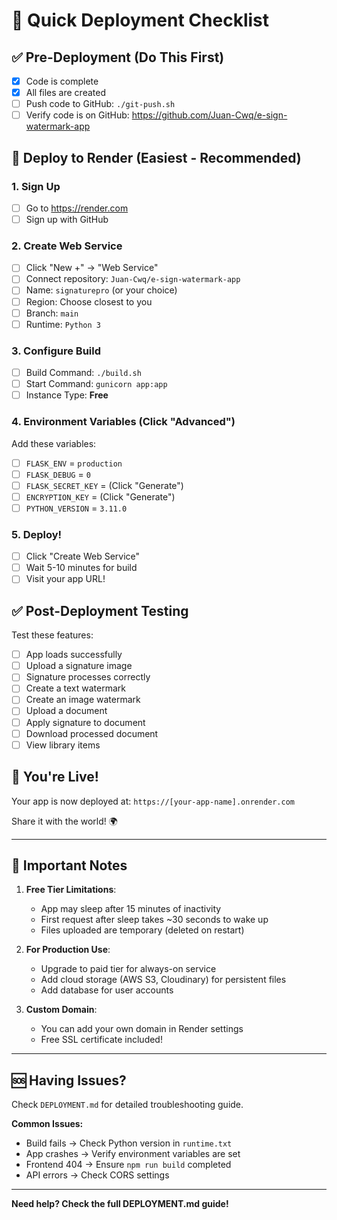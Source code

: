 # 🚀 Quick Deployment Checklist

## ✅ Pre-Deployment (Do This First)

- [x] Code is complete
- [x] All files are created
- [ ] Push code to GitHub: `./git-push.sh`
- [ ] Verify code is on GitHub: https://github.com/Juan-Cwq/e-sign-watermark-app

## 🎯 Deploy to Render (Easiest - Recommended)

### 1. Sign Up
- [ ] Go to https://render.com
- [ ] Sign up with GitHub

### 2. Create Web Service
- [ ] Click "New +" → "Web Service"
- [ ] Connect repository: `Juan-Cwq/e-sign-watermark-app`
- [ ] Name: `signaturepro` (or your choice)
- [ ] Region: Choose closest to you
- [ ] Branch: `main`
- [ ] Runtime: `Python 3`

### 3. Configure Build
- [ ] Build Command: `./build.sh`
- [ ] Start Command: `gunicorn app:app`
- [ ] Instance Type: **Free**

### 4. Environment Variables (Click "Advanced")
Add these variables:

- [ ] `FLASK_ENV` = `production`
- [ ] `FLASK_DEBUG` = `0`
- [ ] `FLASK_SECRET_KEY` = (Click "Generate")
- [ ] `ENCRYPTION_KEY` = (Click "Generate")
- [ ] `PYTHON_VERSION` = `3.11.0`

### 5. Deploy!
- [ ] Click "Create Web Service"
- [ ] Wait 5-10 minutes for build
- [ ] Visit your app URL!

## ✅ Post-Deployment Testing

Test these features:

- [ ] App loads successfully
- [ ] Upload a signature image
- [ ] Signature processes correctly
- [ ] Create a text watermark
- [ ] Create an image watermark
- [ ] Upload a document
- [ ] Apply signature to document
- [ ] Download processed document
- [ ] View library items

## 🎉 You're Live!

Your app is now deployed at: `https://[your-app-name].onrender.com`

Share it with the world! 🌍

---

## 📝 Important Notes

1. **Free Tier Limitations**:
   - App may sleep after 15 minutes of inactivity
   - First request after sleep takes ~30 seconds to wake up
   - Files uploaded are temporary (deleted on restart)

2. **For Production Use**:
   - Upgrade to paid tier for always-on service
   - Add cloud storage (AWS S3, Cloudinary) for persistent files
   - Add database for user accounts

3. **Custom Domain**:
   - You can add your own domain in Render settings
   - Free SSL certificate included!

---

## 🆘 Having Issues?

Check `DEPLOYMENT.md` for detailed troubleshooting guide.

**Common Issues:**
- Build fails → Check Python version in `runtime.txt`
- App crashes → Verify environment variables are set
- Frontend 404 → Ensure `npm run build` completed
- API errors → Check CORS settings

---

**Need help? Check the full DEPLOYMENT.md guide!**
